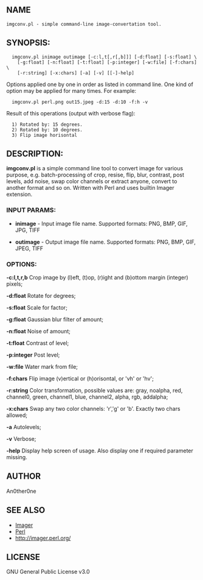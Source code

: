 ## NAME
    imgconv.pl - simple command-line image-convertation tool.

## SYNOPSIS:
      imgconv.pl inimage outimage [-c:l,t[,r[,b]]] [-d:float] [-s:float] \
        [-g:float] [-n:float] [-t:float] [-p:integer] [-w:file] [-f:chars] \
        [-r:string] [-x:chars] [-a] [-v] [[-]-help]

Options applied one by one in order as listed in command line. One kind of option may be applied for many times. For example:

      imgconv.pl perl.png out15.jpeg -d:15 -d:10 -f:h -v

Result of this operations (output with verbose flag):

      1) Rotated by: 15 degrees.
      2) Rotated by: 10 degrees.
      3) Flip image horisontal

## DESCRIPTION:
__imgconv.pl__ is a simple command line tool to convert image for various purpose, e.g. batch-processing of crop, resise, flip, blur, contrast, post levels, add noise, swap color channels or extract anyone, convert to another format and so on. Written with Perl and uses builtin Imager extension.

### INPUT PARAMS:
* __inimage__ - Input image file name. Supported formats: PNG, BMP, GIF, JPG, TIFF

* __outimage__ - Output image file name. Supported formats: PNG, BMP, GIF, JPEG, TIFF

### OPTIONS:
   __-c:l,t,r,b__
    Crop image by (l)eft, (t)op, (r)ight and (b)ottom margin (integer)
    pixels;

   __-d:float__
    Rotate for <float> degrees;

   __-s:float__
    Scale for <float> factor;

   __-g:float__
    Gaussian blur filter of <float> amount;

   __-n:float__
    Noise of <float> amount;

   __-t:float__
    Contrast of <float> level;

   __-p:integer__
    Post level;

   __-w:file__
    Water mark from file;

   __-f:chars__
    Flip image (v)ertical or (h)orisontal, or 'vh' or 'hv';

   __-r:string__
    Color transformation, possible values are: gray, noalpha, red,
    channel0, green, channel1, blue, channel2, alpha, rgb, addalpha;

   __-x:chars__
    Swap any two color channels: 'r','g' or 'b'. Exactly two chars
    allowed;

   __-a__  Autolevels;

   __-v__  Verbose;

   __-help__
    Display help screen of usage. Also display one if required parameter
    missing.

## AUTHOR
   An0ther0ne

## SEE ALSO
* [Imager](https://metacpan.org/pod/Imager)
* [Perl](http://www.perl.org/)
* http://imager.perl.org/

## LICENSE
   GNU General Public License v3.0
